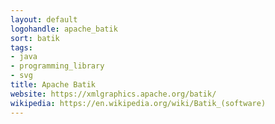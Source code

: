 ```yaml
---
layout: default
logohandle: apache_batik
sort: batik
tags:
- java
- programming_library
- svg
title: Apache Batik
website: https://xmlgraphics.apache.org/batik/
wikipedia: https://en.wikipedia.org/wiki/Batik_(software)
---
```

